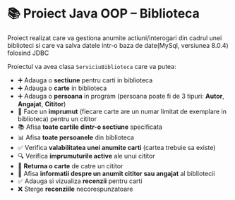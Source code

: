 # 📚 Proiect Java OOP – Biblioteca

Proiect realizat care va gestiona anumite actiuni/interogari din cadrul unei biblioteci si care va salva datele intr-o baza de date(MySql, versiunea 8.0.4) folosind JDBC

Proiectul va avea clasa `ServiciuBiblioteca` care va putea:

- ➕ Adauga o **sectiune** pentru carti in biblioteca  
- ➕ Adauga o **carte** in biblioteca  
- ➕ Adauga o **persoana** in program (persoana poate fi de 3 tipuri: **Autor**, **Angajat**, **Cititor**)  
- 📖 Face un **imprumut** (fiecare carte are un numar limitat de exemplare in biblioteca) pentru un cititor  
- 📚 Afisa **toate cartile dintr-o sectiune** specificata  
- 📊 Afisa **toate persoanele** din biblioteca
- ✅ Verifica **valabilitatea unei anumite carti** (cartea trebuie sa existe)  
- 🔍 Verifica **imprumuturile active** ale unui cititor  
- 🔁 **Returna o carte** de catre un cititor  
- 👤 Afisa **informatii despre un anumit cititor sau angajat** al bibliotecii
- ✅ Adauga si vizualiza **recenzii** pentru carti
- ❌ Sterge **recenziile** necorespunzatoare
 
